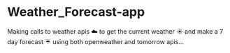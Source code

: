 # Weather_Forecast-app
Making calls to weather apis :cloud:  to get the current weather  :sunny: and make a 7 day forecast :umbrella: using both openweather and tomorrow apis...
